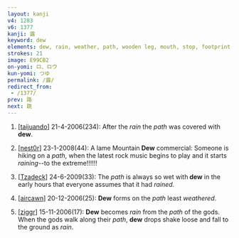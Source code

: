 ```yaml
---
layout: kanji
v4: 1283
v6: 1377
kanji: 露
keyword: dew
elements: dew, rain, weather, path, wooden leg, mouth, stop, footprint, each, walking legs, mouth, mouth2
strokes: 21
image: E99CB2
on-yomi: ロ、ロウ
kun-yomi: つゆ
permalink: /露/
redirect_from:
 - /1377/
prev: 路
next: 跳
---
```


1) [<a href="http://kanji.koohii.com/profile/taijuando">taijuando</a>] 21-4-2006(234): After the <em>rain</em> the <em>path</em> was covered with<strong> dew</strong>.

2) [<a href="http://kanji.koohii.com/profile/nest0r">nest0r</a>] 23-1-2008(44): A lame Mountain<strong> Dew</strong> commercial: Someone is hiking on a <em>path</em>, when the latest rock music begins to play and it starts <em>raining</em>--to the extreme!!!!!!

3) [<a href="http://kanji.koohii.com/profile/Tzadeck">Tzadeck</a>] 24-6-2009(33): The <em>path</em> is always so wet with<strong> dew</strong> in the early hours that everyone assumes that it had <em>rained</em>.

4) [<a href="http://kanji.koohii.com/profile/aircawn">aircawn</a>] 20-12-2006(25): <strong>Dew</strong> forms on the <em>path</em> least <em>weathered</em>.

5) [<a href="http://kanji.koohii.com/profile/ziggr">ziggr</a>] 15-11-2006(17): <strong>Dew</strong> becomes <em>rain</em> from the <em>path</em> of the gods. When the gods walk along their <em>path</em>, <strong>dew</strong> drops shake loose and fall to the ground as <em>rain</em>.

